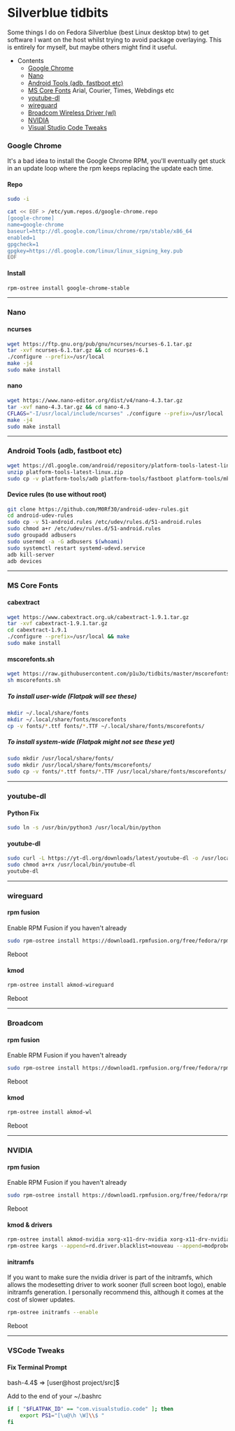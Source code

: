 # Silverblue tidbits
Some things I do on Fedora Silverblue (best Linux desktop btw) to get software I want on the host whilst trying to avoid package overlaying. This is entirely for myself, but maybe others might find it useful.

- Contents
	- [Google Chrome](#google-chrome)
  - [Nano](#nano)
  - [Android Tools (adb, fastboot etc)](#android-tools-adb-fastboot-etc)
  - [MS Core Fonts](#ms-core-fonts) Arial, Courier, Times, Webdings etc
  - [youtube-dl](#youtube-dl)
  - [wireguard](#wireguard)
  - [Broadcom Wireless Driver (wl)](#broadcom)
  - [NVIDIA](#nvidia)
  - [Visual Studio Code Tweaks](#vscode-tweaks)

### Google Chrome
It's a bad idea to install the Google Chrome RPM, you'll eventually get stuck in an update loop where the rpm keeps replacing the update each time.

#### Repo

```bash
sudo -i
```
```bash
cat << EOF > /etc/yum.repos.d/google-chrome.repo
[google-chrome]
name=google-chrome
baseurl=http://dl.google.com/linux/chrome/rpm/stable/x86_64
enabled=1
gpgcheck=1
gpgkey=https://dl.google.com/linux/linux_signing_key.pub
EOF
```

#### Install

```bash
rpm-ostree install google-chrome-stable
```
---

### Nano

#### ncurses

```bash
wget https://ftp.gnu.org/pub/gnu/ncurses/ncurses-6.1.tar.gz
tar -xvf ncurses-6.1.tar.gz && cd ncurses-6.1
./configure --prefix=/usr/local
make -j4
sudo make install
```

#### nano
```bash
wget https://www.nano-editor.org/dist/v4/nano-4.3.tar.gz
tar -xvf nano-4.3.tar.gz && cd nano-4.3
CFLAGS="-I/usr/local/include/ncurses" ./configure --prefix=/usr/local
make -j4
sudo make install
```
---

### Android Tools (adb, fastboot etc)

```bash
wget https://dl.google.com/android/repository/platform-tools-latest-linux.zip
unzip platform-tools-latest-linux.zip
sudo cp -v platform-tools/adb platform-tools/fastboot platform-tools/mke2fs* platform-tools/e2fsdroid /usr/local/bin
```

#### Device rules (to use without root)

```bash
git clone https://github.com/M0Rf30/android-udev-rules.git
cd android-udev-rules
sudo cp -v 51-android.rules /etc/udev/rules.d/51-android.rules
sudo chmod a+r /etc/udev/rules.d/51-android.rules
sudo groupadd adbusers
sudo usermod -a -G adbusers $(whoami)
sudo systemctl restart systemd-udevd.service
adb kill-server
adb devices
```
---

### MS Core Fonts

#### cabextract
```bash
wget https://www.cabextract.org.uk/cabextract-1.9.1.tar.gz
tar -xvf cabextract-1.9.1.tar.gz
cd cabextract-1.9.1
./configure --prefix=/usr/local && make
sudo make install
```

#### mscorefonts.sh

```bash
wget https://raw.githubusercontent.com/p1u3o/tidbits/master/mscorefonts.sh
sh mscorefonts.sh
```
##### To install user-wide (Flatpak will see these)
```bash
mkdir ~/.local/share/fonts
mkdir ~/.local/share/fonts/mscorefonts
cp -v fonts/*.ttf fonts/*.TTF ~/.local/share/fonts/mscorefonts/
```
##### To install system-wide (Flatpak might not see these yet)
```bash
sudo mkdir /usr/local/share/fonts/
sudo mkdir /usr/local/share/fonts/mscorefonts/
sudo cp -v fonts/*.ttf fonts/*.TTF /usr/local/share/fonts/mscorefonts/
```
---

### youtube-dl

#### Python Fix
```bash
sudo ln -s /usr/bin/python3 /usr/local/bin/python
```
#### youtube-dl
```bash
sudo curl -L https://yt-dl.org/downloads/latest/youtube-dl -o /usr/local/bin/youtube-dl
sudo chmod a+rx /usr/local/bin/youtube-dl
youtube-dl
```
---

### wireguard

#### rpm fusion

Enable RPM Fusion if you haven't already

```bash
sudo rpm-ostree install https://download1.rpmfusion.org/free/fedora/rpmfusion-free-release-$(rpm -E %fedora).noarch.rpm https://download1.rpmfusion.org/nonfree/fedora/rpmfusion-nonfree-release-$(rpm -E %fedora).noarch.rpm
```
Reboot

#### kmod

```bash
rpm-ostree install akmod-wireguard
```
Reboot

---

### Broadcom

#### rpm fusion

Enable RPM Fusion if you haven't already

```bash
sudo rpm-ostree install https://download1.rpmfusion.org/free/fedora/rpmfusion-free-release-$(rpm -E %fedora).noarch.rpm https://download1.rpmfusion.org/nonfree/fedora/rpmfusion-nonfree-release-$(rpm -E %fedora).noarch.rpm
```
Reboot

#### kmod

```bash
rpm-ostree install akmod-wl
```
Reboot

---

### NVIDIA

#### rpm fusion

Enable RPM Fusion if you haven't already

```bash
sudo rpm-ostree install https://download1.rpmfusion.org/free/fedora/rpmfusion-free-release-$(rpm -E %fedora).noarch.rpm https://download1.rpmfusion.org/nonfree/fedora/rpmfusion-nonfree-release-$(rpm -E %fedora).noarch.rpm
```
Reboot

#### kmod & drivers

```bash
rpm-ostree install akmod-nvidia xorg-x11-drv-nvidia xorg-x11-drv-nvidia-cuda
rpm-ostree kargs --append=rd.driver.blacklist=nouveau --append=modprobe.blacklist=nouveau --append=nvidia-drm.modeset=1
```

#### initramfs

If you want to make sure the nvidia driver is part of the initramfs, which allows the modesetting driver to work sooner (full screen boot logo), enable initramfs generation. I personally recommend this, although it comes at the cost of slower updates.

```bash
rpm-ostree initramfs --enable
```

Reboot

---

### VSCode Tweaks
#### Fix Terminal Prompt

bash-4.4$ => [user@host project/src]$

Add to the end of your ~/.bashrc

```bash
if [ "$FLATPAK_ID" == "com.visualstudio.code" ]; then
	export PS1="[\u@\h \W]\\$ "
fi
```